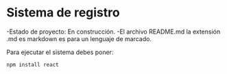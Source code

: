 <h1> Sistema de registro </h1>

-Estado de proyecto: En construcción.
-El archivo README.md la extensión .md es markdown es para un lenguaje de marcado.

Para ejecutar el sistema debes poner:

```npm install react``` 
